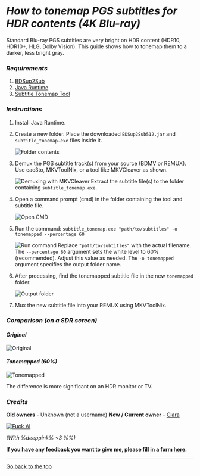 # *How to tonemap PGS subtitles for HDR contents (4K Blu-ray)*

Standard Blu-ray PGS subtitles are very bright on HDR content (HDR10, HDR10+, HLG, Dolby Vision). This guide shows how to tonemap them to a darker, less bright gray.

### *Requirements*
1.  [BDSup2Sub](https://www.videohelp.com/download/BDSup2Sub512.jar)
2.  [Java Runtime](https://www.java.com/download/ie_manual.jsp)
3.  [Subtitle Tonemap Tool](https://github.com/quietvoid/subtitle_tonemap/releases/latest/download/subtitle_tonemap-1.0.0-x86_64-pc-windows-msvc.zip)

### *Instructions*

1.  Install Java Runtime.
2.  Create a new folder. Place the downloaded `BDSup2Sub512.jar` and `subtitle_tonemap.exe` files inside it.

    ![Folder contents](https://files.catbox.moe/ni4jtd.png)

3.  Demux the PGS subtitle track(s) from your source (BDMV or REMUX). Use eac3to, MKVToolNix, or a tool like MKVCleaver as shown.

    ![Demuxing with MKVCleaver](https://files.catbox.moe/pkh7lh.png)
    Extract the subtitle file(s) to the folder containing `subtitle_tonemap.exe`.

4.  Open a command prompt (cmd) in the folder containing the tool and subtitle file.

    ![Open CMD](https://files.catbox.moe/ml0dj2.png)

5.  Run the command:
    `subtitle_tonemap.exe "path/to/subtitles" -o tonemapped --percentage 60`

    ![Run command](https://files.catbox.moe/fupb3q.png)
    Replace `"path/to/subtitles"` with the actual filename. The `--percentage 60` argument sets the white level to 60% (recommended). Adjust this value as needed. The `-o tonemapped` argument specifies the output folder name.

6.  After processing, find the tonemapped subtitle file in the new `tonemapped` folder.

    ![Output folder](https://files.catbox.moe/cmr30h.png)

7.  Mux the new subtitle file into your REMUX using MKVToolNix.

### *Comparison (on a SDR screen)*

#### *Original*

![Original](https://files.catbox.moe/fx7cz0.png)

#### *Tonemapped (60%)*

![Tonemapped](https://files.catbox.moe/lfa452.png)

The difference is more significant on an HDR monitor or TV.

### *Credits*
**Old owners** - Unknown (not a username)
**New / Current owner** - [Clara](/claraiscute)

[![Fuck AI](https://files.catbox.moe/os5g6k.png)](https://notbyai.fyi)

*(With %deeppink% <3 %%)*

**If you have any feedback you want to give me, please fill in a form [here](https://formulaer.com/f/aa502b70-f46d-4e81-98a2-bd6b2de24540).**

*************
[Go back to the top](#how-to-tonemap-pgs-subtitles-for-hdr-contents-4k-blu-ray)